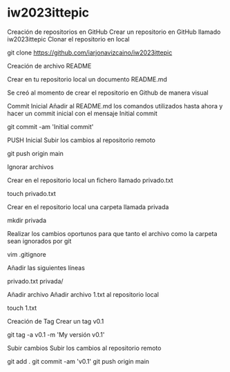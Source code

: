 # iw2023ittepic

Creación de repositorios en GitHub
Crear un repositorio en GitHub llamado iw2023ittepic
Clonar el repositorio en local

git clone https://github.com/iarjonavizcaino/iw2023ittepic

Creación de archivo README

Crear en tu repositorio local un documento README.md

Se creó al momento de crear el repositorio en Github de manera visual

Commit Inicial
Añadir al README.md los comandos utilizados hasta ahora y hacer un commit inicial con el mensaje Initial commit

git commit -am 'Initial commit'

PUSH Inicial
Subir los cambios al repositorio remoto

git push origin main

Ignorar archivos

Crear en el repositorio local un fichero llamado privado.txt

touch privado.txt

Crear en el repositorio local una carpeta llamada privada

mkdir privada

Realizar los cambios oportunos para que tanto el archivo como la carpeta sean ignorados por git

vim .gitignore

Añadir las siguientes líneas

privado.txt
privada/

Añadir archivo
Añadir archivo 1.txt al repositorio local

touch 1.txt

Creación de Tag
Crear un tag v0.1

git tag -a v0.1 -m 'My versión v0.1'

Subir cambios
Subir los cambios al repositorio remoto

git add .
git commit -am 'v0.1'
git push origin main

